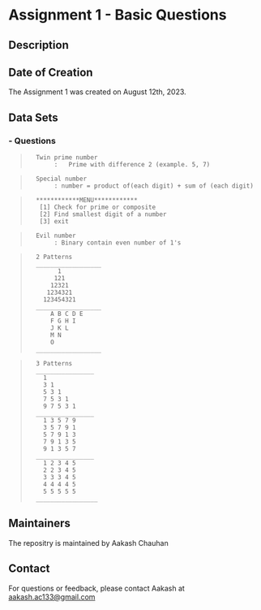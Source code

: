 # Assignment 1 - Basic Questions

## Description

## Date of Creation

The Assignment 1 was created on August 12th, 2023.

## Data Sets

### - Questions

>       Twin prime number
>            :   Prime with difference 2 (example. 5, 7)

>       Special number
>            : number = product of(each digit) + sum of (each digit)

>       ************MENU************
>        [1] Check for prime or composite
>        [2] Find smallest digit of a number
>        [3] exit

>       Evil number
>            : Binary contain even number of 1's

>       2 Patterns
>       __________________
>             1
>            121
>           12321
>          1234321
>         123454321
>       __________________
>           A B C D E
>           F G H I
>           J K L
>           M N
>           O
>       __________________

>       3 Patterns
>       ________________
>         1
>         3 1
>         5 3 1
>         7 5 3 1
>         9 7 5 3 1
>       ________________
>         1 3 5 7 9
>         3 5 7 9 1
>         5 7 9 1 3
>         7 9 1 3 5
>         9 1 3 5 7
>       ________________
>         1 2 3 4 5
>         2 2 3 4 5
>         3 3 3 4 5
>         4 4 4 4 5
>         5 5 5 5 5
>       _________________

## Maintainers

The repositry is maintained by Aakash Chauhan

## Contact

For questions or feedback, please contact Aakash at aakash.ac133@gmail.com
